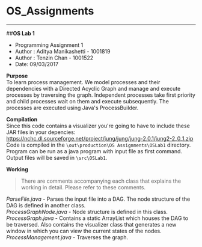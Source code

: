 # OS_Assignments

***

##**OS Lab 1**

* Programming Assignment 1
* Author : Aditya Manikashetti - 1001819
* Author : Tenzin Chan - 1001522
* Date: 09/03/2017 

**Purpose**  
To learn process management. We model processes and their dependencies with a Directed Acyclic Graph and manage and execute
processes by traversing the graph. Independent processes take first priority and child processes wait on them and execute subsequently.
The processes are executed using Java's ProcessBuilder.  
  
**Compilation**  
Since this code contains a visualizer you're going to have to include these JAR files in your depencies: <https://nchc.dl.sourceforge.net/project/jung/jung/jung-2.0.1/jung2-2_0_1.zip>  
Code is compiled in the `\out\production\OS Assignments\OSLab1` directory. Program can be run as a java program with
input file as first command.  
Output files will be saved in `\src\OSLab1`.

**Working**  
> There are comments accompanying each class that explains the working in detail. Please refer to these
comments.  

*ParseFile.java* - Parses the input file into a DAG. The node structure of the DAG is defined in another class.  
*ProcessGraphNode.java* - Node structure is defined in this class.  
*ProcessGraph.java* - Contains a static ArrayList which houses the DAG to be traversed. Also contains the visualizer class that generates a new window in which you can view the current states of the nodes.  
*ProcessManagement.java* - Traverses the graph. 


